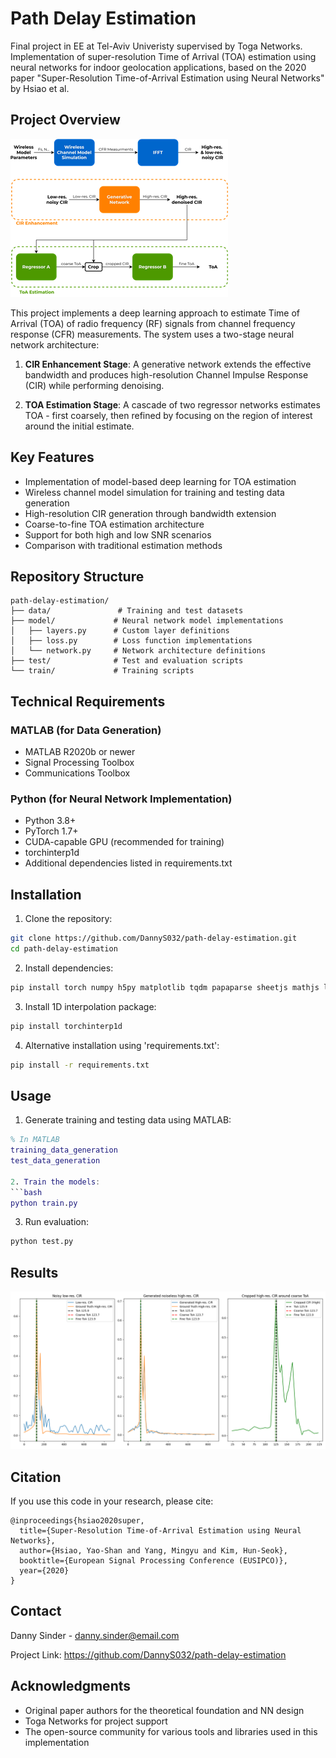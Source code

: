 # Path Delay Estimation

Final project in EE at Tel-Aviv Univeristy supervised by Toga Networks. Implementation of super-resolution Time of Arrival (TOA) estimation using neural networks for indoor geolocation applications, based on the 2020 paper "Super-Resolution Time-of-Arrival Estimation using Neural Networks" by Hsiao et al.

## Project Overview

![Project Architecture Overview](assets/project_diagram.png)

This project implements a deep learning approach to estimate Time of Arrival (TOA) of radio frequency (RF) signals from channel frequency response (CFR) measurements. The system uses a two-stage neural network architecture:

1. **CIR Enhancement Stage**: A generative network extends the effective bandwidth and produces high-resolution Channel Impulse Response (CIR) while performing denoising.

2. **TOA Estimation Stage**: A cascade of two regressor networks estimates TOA - first coarsely, then refined by focusing on the region of interest around the initial estimate.

## Key Features

- Implementation of model-based deep learning for TOA estimation
- Wireless channel model simulation for training and testing data generation
- High-resolution CIR generation through bandwidth extension
- Coarse-to-fine TOA estimation architecture
- Support for both high and low SNR scenarios
- Comparison with traditional estimation methods

## Repository Structure

```
path-delay-estimation/
├── data/               # Training and test datasets
├── model/             # Neural network model implementations
│   ├── layers.py      # Custom layer definitions
│   ├── loss.py        # Loss function implementations
│   └── network.py     # Network architecture definitions
├── test/              # Test and evaluation scripts
└── train/             # Training scripts
```

## Technical Requirements

### MATLAB (for Data Generation)
- MATLAB R2020b or newer
- Signal Processing Toolbox
- Communications Toolbox

### Python (for Neural Network Implementation)
- Python 3.8+
- PyTorch 1.7+
- CUDA-capable GPU (recommended for training)
- torchinterp1d
- Additional dependencies listed in requirements.txt

## Installation

1. Clone the repository:
```bash
git clone https://github.com/DannyS032/path-delay-estimation.git
cd path-delay-estimation
```

2. Install dependencies:
```bash
pip install torch numpy h5py matplotlib tqdm papaparse sheetjs mathjs lodash
```

3. Install 1D interpolation package:
```bash
pip install torchinterp1d
```

4. Alternative installation using 'requirements.txt':
```bash
pip install -r requirements.txt
```

## Usage

1. Generate training and testing data using MATLAB:
```matlab
% In MATLAB
training_data_generation
test_data_generation

2. Train the models:
```bash
python train.py
```

3. Run evaluation:
```bash
python test.py
```

## Results

![Project Architecture Overview](assets/CIR_ToA_plots.png)

## Citation

If you use this code in your research, please cite:
```
@inproceedings{hsiao2020super,
  title={Super-Resolution Time-of-Arrival Estimation using Neural Networks},
  author={Hsiao, Yao-Shan and Yang, Mingyu and Kim, Hun-Seok},
  booktitle={European Signal Processing Conference (EUSIPCO)},
  year={2020}
}
```

## Contact

Danny Sinder - danny.sinder@email.com

Project Link: https://github.com/DannyS032/path-delay-estimation

## Acknowledgments

- Original paper authors for the theoretical foundation and NN design
- Toga Networks for project support
- The open-source community for various tools and libraries used in this implementation
